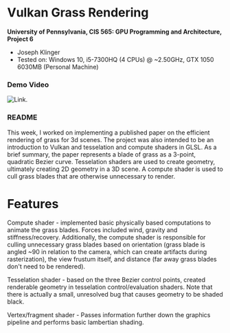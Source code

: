 Vulkan Grass Rendering
======================

**University of Pennsylvania, CIS 565: GPU Programming and Architecture, Project 6**

* Joseph Klinger
* Tested on: Windows 10, i5-7300HQ (4 CPUs) @ ~2.50GHz, GTX 1050 6030MB (Personal Machine)

### Demo Video

![Link.](https://vimeo.com/242475364)

### README

This week, I worked on implementing a published paper on the efficient rendering of grass for 3d scenes. The project was also intended to be an introduction to Vulkan
 and tesselation and compute shaders in GLSL. As a brief summary, the paper represents a blade of grass as a 3-point, quadratic Bezier curve. Tesselation shaders are used to create 
 geometry, ultimately creating 2D geometry in a 3D scene. A compute shader is used to cull grass blades that are otherwise unnecessary to render.

# Features

Compute shader - implemented basic physically based computations to animate the grass blades. Forces included wind, gravity and stiffness/recovery. Additionally, the compute shader is 
responsible for culling unnecessary grass blades based on orientation (grass blade is angled ~90 in relation to the camera, which can create artifacts during rasterization), the view frustum itself, 
and distance (far away grass blades don't need to be rendered).

Tesselation shader - based on the three Bezier control points, created renderable geometry in tesselation control/evaluation shaders. Note that there is actually a small, unresolved bug that causes geometry to be shaded
black.

Vertex/fragment shader - Passes information further down the graphics pipeline and performs basic lambertian shading.